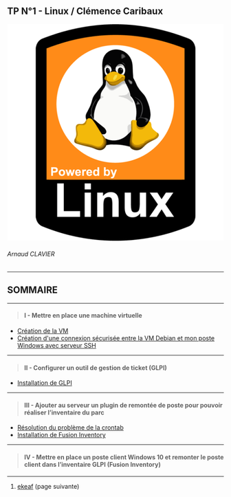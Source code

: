 ## TP N°1 - Linux / Clémence Caribaux
![](Img/powered-by-linux.png)
###### Arnaud CLAVIER
---


## SOMMAIRE
---
>#### I -  Mettre en place une machine virtuelle 
- [Création de la VM](https://github.com/Anescoo/Linux-B2-TP1/blob/main/ETAPE1.md)
- [Création d'une connexion sécurisée entre la VM Debian et mon poste Windows avec serveur SSH](https://github.com/Anescoo/Linux-B2-TP1/blob/main/ETAPE2.md)

---
>#### II - Configurer un outil de gestion de ticket (GLPI) 
-  [Installation de GLPI](https://github.com/Anescoo/Linux-B2-TP1/blob/main/ETAPE3.md)
  

---

>####  III - Ajouter au serveur un plugin de remontée de poste pour pouvoir réaliser l’inventaire du parc
- [Résolution du problème de la crontab](https://github.com/Anescoo/Linux-B2-TP1/blob/main/ETAPE4.md)
- [Installation de Fusion Inventory](https://github.com/Anescoo/Linux-B2-TP1/blob/main/ETAPE4.md)

---

>####  IV - Mettre en place un poste client Windows 10 et remonter le poste client dans l’inventaire GLPI (Fusion Inventory)
  

--- 

1. [ekeaf](https://github.com/Anescoo/Linux-B2-TP1/blob/main/ETAPE1.md) (page suivante)